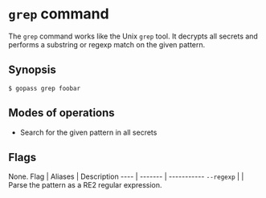 # `grep` command

The `grep` command works like the Unix `grep` tool. It decrypts all secrets
and performs a substring or regexp match on the given pattern.

## Synopsis

```
$ gopass grep foobar
```

## Modes of operations

* Search for the given pattern in all secrets

## Flags

None.
Flag | Aliases | Description
---- | ------- | -----------
`--regexp` | | Parse the pattern as a RE2 regular expression.
